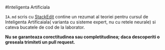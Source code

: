 #Inteligenta Artificiala

``IA.md`` scris cu [StackEdit](https://stackedit.io/) contine un rezumat al teoriei pentru cursul de Inteligenta Artificaiala( varianta cu sisteme expert, nu cu retele neurale) si cateva bucatele de cod de la laborator.

**Nu se garanteaza corectitudinea sau completitudinea; daca descoperiti o greseala trimiteti un pull request.**
